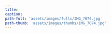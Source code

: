 ```yaml
---
title:
caption:
path-full: 'assets/images/fulls/IMG_7074.jpg'
path-thumb: 'assets/images/thumbs/IMG_7074.jpg'
---
```

